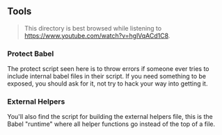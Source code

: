## Tools

> This directory is best browsed while listening to
> https://www.youtube.com/watch?v=hglVqACd1C8.

### Protect Babel

The protect script seen here is to throw errors if someone ever tries to
include internal babel files in their script. If you need something to be
exposed, you should ask for it, not try to hack your way into getting it.

### External Helpers

You'll also find the script for building the external helpers file, this is
the Babel "runtime" where all helper functions go instead of the top of a file.
